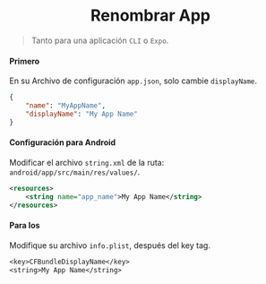 <h1 align="center">Renombrar App</h1>

> Tanto para una aplicación `CLI` o `Expo`.

#### Primero

En su Archivo de configuración `app.json`, solo cambie `displayName`.

```json
{
	"name": "MyAppName",
	"displayName": "My App Name"
}
```

#### Configuración para Android

Modificar el archivo `string.xml` de la ruta: `android/app/src/main/res/values/`.

```xml
<resources>
    <string name="app_name">My App Name</string>
</resources>
```

#### Para Ios

Modifique su archivo `info.plist`, después del key tag.

```txt
<key>CFBundleDisplayName</key>
<string>My App Name</string>
```
